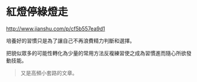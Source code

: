 # 紅燈停綠燈走

http://www.jianshu.com/p/cf5b557ea9d1

培養好的習慣只是為了讓自己不再浪費精力判斷和選擇。

把貌似眾多的可能性轉化為少量的常用方法反複練習使之成為習慣進而隨心所欲發動技能。



> 又是高頻小套路的文章。